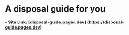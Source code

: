 # A disposal guide for you
**- Site Link: [disposal-guide.pages.dev] (https://disposal-guide.pages.dev)**
